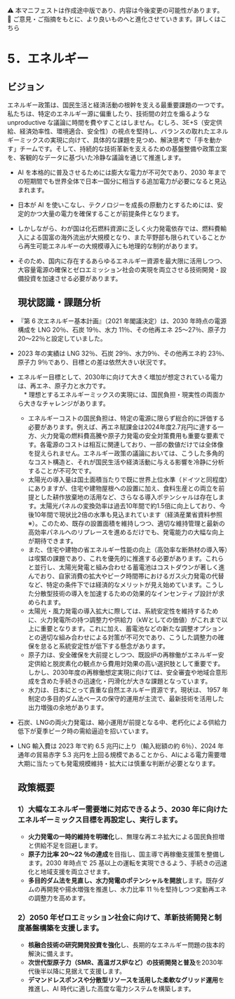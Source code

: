 ⚠️ 本マニフェストは作成途中版であり、内容は今後変更の可能性があります。  
💬 ご意見・ご指摘をもとに、より良いものへと進化させていきます。詳しくはこちら

# 5．エネルギー

## ビジョン

エネルギー政策は、国民生活と経済活動の根幹を支える最重要課題の一つです。私たちは、特定のエネルギー源に偏重したり、技術間の対立を煽るような unproductive な議論に時間を費やすことはしません。むしろ、3E+S（安定供給、経済効率性、環境適合、安全性）の視点を堅持し、バランスの取れたエネルギーミックスの実現に向けて、具体的な課題を見つめ、解決思考で「手を動かす」チームです。そして、持続的な技術革新を支えるための基盤整備や政策立案を、客観的なデータに基づいた冷静な議論を通じて推進します。

* AI を本格的に普及させるためには膨大な電力が不可欠であり、2030 年までの短期間でも世界全体で日本一国分に相当する追加電力が必要になると見込まれます。  
* 日本が AI を使いこなし、テクノロジーを成長の原動力とするためには、安定的かつ大量の電力を確保することが前提条件となります。  
* しかしながら、わが国は化石燃料資源に乏しく火力発電依存では、燃料費輸入による国富の海外流出が大規模となり、また平野部も限られていることから再生可能エネルギーの大規模導入にも地理的な制約があります。  
* そのため、国内に存在するあらゆるエネルギー資源を最大限に活用しつつ、大容量電源の確保とゼロエミッション社会の実現を両立させる技術開発・設備投資を加速させる必要があります。

  ## 現状認識・課題分析

* 『第 6 次エネルギー基本計画』（2021 年閣議決定）は、2030 年時点の電源構成を LNG 20％、石炭 19％、水力 11％、その他再エネ 25〜27％、原子力 20〜22％と設定していました。  
* 2023 年の実績は LNG 32％、石炭 29％、水力9％、その他再エネ約 23％、原子力 9％であり、目標との差は依然大きい状況です。  
* エネルギー目標として、2030年に向けて大きく増加が想定されている電力は、再エネ、原子力と水力です。  
　* 理想とするエネルギーミックスの実現には、国民負担・現実性の両面から大きなチャレンジがあります。
    * エネルギーコストの国民負担は、特定の電源に限らず総合的に評価する必要があります。例えば、再エネ賦課金は2024年度2.7兆円に達する一方、火力発電の燃料費高騰や原子力発電の安全対策費用も重要な要素です。各電源のコストは相互に関連しており、一部の数値だけでは全体像を捉えられません。エネルギー政策の議論においては、こうした多角的なコスト構造と、それが国民生活や経済活動に与える影響を冷静に分析することが不可欠です。
    * 太陽光の導入量は国土面積当たりで既に世界上位水準（ドイツと同程度）にありますが、住宅や建物屋根への設置に加え、食料生産との両立を前提とした耕作放棄地の活用など、さらなる導入ポテンシャルは存在します。太陽光パネルの変換効率は過去10年間で約1.5倍に向上しており、今後10年間で現状比2倍の水準も見込まれています（経済産業省資料参照※）。このため、既存の設置面積を維持しつつ、適切な維持管理と最新の高効率パネルへのリプレースを進めるだけでも、発電能力の大幅な向上が期待できます。
    * また、住宅や建物の省エネルギー性能の向上（高効率な断熱材の導入等）は喫緊の課題であり、これを優先的に推進する必要があります。これらと並行し、太陽光発電と組み合わせる蓄電池はコストダウンが著しく進んでおり、自家消費の拡大やピーク時間帯におけるガス火力発電の代替など、特定の条件下では経済的なメリットが見え始めています。こうした分散型技術の導入を加速するための効果的なインセンティブ設計が求められます。
    * 太陽光・風力発電の導入拡大に際しては、系統安定性を維持するために、火力発電所の持つ調整力や供給力（kWとしての価値）がこれまで以上に重要となります。これに加え、蓄電池などの新たな調整オプションとの適切な組み合わせによる対策が不可欠であり、こうした調整力の確保を怠ると系統安定性が低下する懸念があります。  
  * 原子力は、安全確保を大前提としつつ、既設炉の再稼働がエネルギー安定供給と脱炭素化の観点から費用対効果の高い選択肢として重要です。しかし、2030年度の再稼働想定実現に向けては、安全審査や地域合意形成を含めた手続きの迅速化・円滑化が大きな課題となっています。  
  * 水力は、日本にとって貴重な自然エネルギー資源です。現状は、 1957 年制定の多目的ダム法ベースの保守的運用が主流で、最新技術を活用した出力増強の余地があります。  
* 石炭、LNGの両火力発電は、縮小運用が前提となる中、老朽化による供給力低下が夏季ピーク時の需給逼迫を招いています。  
* LNG 輸入費は 2023 年で約 6.5 兆円に上り（輸入総額の約 6％）、2024 年通年の貿易赤字 5.3 兆円を上回る規模であることから、AIによる電力需要増大期に当たっても発電規模維持・拡大には慎重な判断が必要となります。

  ## 政策概要

  ### 1）大幅なエネルギー需要増に対応できるよう、2030 年に向けたエネルギーミックス目標を再設定し、実行します。 
  * **火力発電の一時的維持を明確化**し、無理な再エネ拡大による国民負担増と供給不足を回避します。  
  * **原子力比率 20〜22 ％の達成**を目指し、国主導で再稼働支援策を整備します。2030 年時点で 25 基以上の運転を実現できるよう、手続きの迅速化と地域支援を両立させます。  
  * **多目的ダム法を見直し、水力発電のポテンシャルを開放**します。既存ダムの再開発や揚水増強を推進し、水力比率 11 ％を堅持しつつ変動再エネの調整力を高めます。  
  ### 2）2050 年ゼロエミッション社会に向けて、革新技術開発と制度基盤構築を支援します。  
  * **核融合技術の研究開発投資を強化**し、長期的なエネルギー問題の抜本的解決に備えます。  
  * **次世代型原子力（SMR、高温ガス炉など）の技術開発と普及**を2030年代後半以降に見据えて支援します。  
  * **デマンドレスポンスや分散型リソースを活用した柔軟なグリッド運用**を推進し、AI 時代に適した高度な電力システムを構築します。
